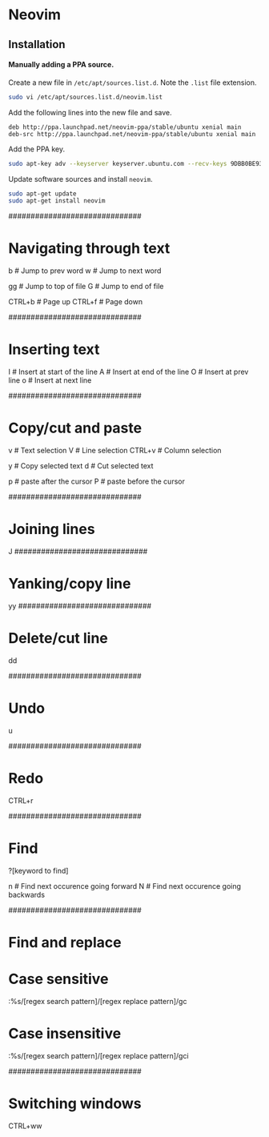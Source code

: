 Neovim
======

Installation
------------

#### Manually adding a PPA source.

Create a new file in `/etc/apt/sources.list.d`. Note the `.list` file extension.

```bash
sudo vi /etc/apt/sources.list.d/neovim.list
```

Add the following lines into the new file and save.

```
deb http://ppa.launchpad.net/neovim-ppa/stable/ubuntu xenial main 
deb-src http://ppa.launchpad.net/neovim-ppa/stable/ubuntu xenial main 
```

Add the PPA key.

```bash
sudo apt-key adv --keyserver keyserver.ubuntu.com --recv-keys 9DBB0BE9366964F134855E2255F96FCF8231B6DD
```

Update software sources and install `neovim`.

```bash
sudo apt-get update
sudo apt-get install neovim
```

##############################
# Navigating through text
b # Jump to prev word
w # Jump to next word

gg # Jump to top of file
G  # Jump to end of file

CTRL+b # Page up
CTRL+f # Page down

##############################
# Inserting text
I # Insert at start of the line
A # Insert at end of the line
O # Insert at prev line
o # Insert at next line

##############################
# Copy/cut and paste

v      # Text selection
V      # Line selection
CTRL+v # Column selection

y # Copy selected text
d # Cut selected text

p # paste after the cursor
P # paste before the cursor

##############################
# Joining lines
J
##############################
# Yanking/copy line
yy
##############################
# Delete/cut line
dd

##############################
# Undo
u

##############################
# Redo
CTRL+r

##############################
# Find
?[keyword to find]

n # Find next occurence going forward
N # Find next occurence going backwards

##############################
# Find and replace

# Case sensitive
:%s/[regex search pattern]/[regex replace pattern]/gc

# Case insensitive
:%s/[regex search pattern]/[regex replace pattern]/gci

##############################
# Switching windows
CTRL+ww
